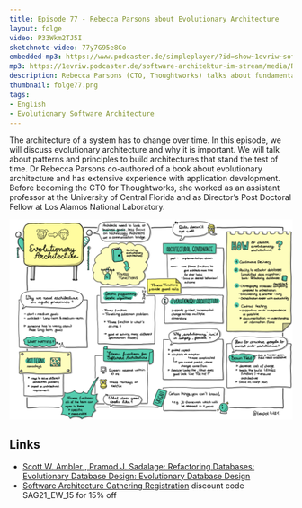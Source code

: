 ```yaml
---
title: Episode 77 - Rebecca Parsons about Evolutionary Architecture
layout: folge
video: P33Wkm2TJ5I
sketchnote-video: 77y7G95e8Co
embedded-mp3: https://www.podcaster.de/simpleplayer/?id=show~1evriw~software-architektur-im-stream~pod-0575814ef4af55816ef45c7b6a&v=1632829657
mp3: https://1evriw.podcaster.de/software-architektur-im-stream/media/RebeccaParsonsEvolutionaryArchitecture.mp3
description: Rebecca Parsons (CTO, Thoughtworks) talks about fundamental concepts of evolutionary architecture.
thumbnail: folge77.png
tags:
- English
- Evolutionary Software Architecture
---
```


The architecture of a system has to change over time. In this episode,
we will discuss evolutionary architecture and why it is important. We
will talk about patterns and principles to build architectures that
stand the test of time. Dr Rebecca Parsons co-authored of a book about
evolutionary architecture and has extensive experience with
application development. Before becoming the CTO for Thoughtworks, she
worked as an assistant professor at the University of Central Florida
and as Director’s Post Doctoral Fellow at Los Alamos National
Laboratory.

![Sketchnotes](/sketchnotes/folge77.jpg)

## Links

* [ Scott W. Ambler , Pramod J. Sadalage: Refactoring Databases: Evolutionary Database Design: Evolutionary Database Design](https://amzn.to/3oanaqd)
* [Software Architecture Gathering
  Registration](https://conferences.isaqb.org/software-architecture-gathering/tickets/)
  discount code SAG21_EW_15 for 15% off
